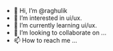 - 👋 Hi, I’m @raghulik
- 👀 I’m interested in ui/ux.
- 🌱 I’m currently learning ui/ux.
- 💞️ I’m looking to collaborate on ...
- 📫 How to reach me ...

<!---
raghulik/raghulik is a ✨ special ✨ repository because its `README.md` (this file) appears on your GitHub profile.
You can click the Preview link to take a look at your changes.
--->
